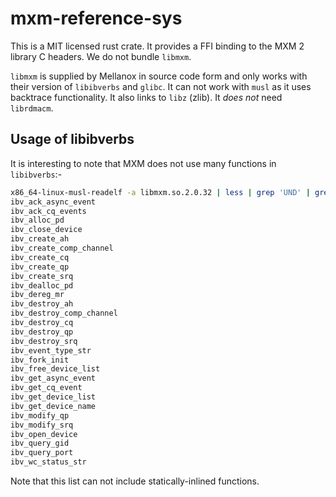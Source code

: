 # mxm-reference-sys

This is a MIT licensed rust crate. It provides a FFI binding to the MXM 2 library C headers. We do not bundle `libmxm`.

`libmxm` is supplied by Mellanox in source code form and only works with their version of `libibverbs` and `glibc`. It can not work with `musl` as it uses backtrace functionality. It also links to `libz` (zlib). It _does not_ need `librdmacm`.

## Usage of libibverbs

It is interesting to note that MXM does not use many functions in `libibverbs`:-

```bash
x86_64-linux-musl-readelf -a libmxm.so.2.0.32 | less | grep 'UND' | grep 'UND ib' | awk '{print $8}' | awk -F'@' '{print $1}' | sort -u
ibv_ack_async_event
ibv_ack_cq_events
ibv_alloc_pd
ibv_close_device
ibv_create_ah
ibv_create_comp_channel
ibv_create_cq
ibv_create_qp
ibv_create_srq
ibv_dealloc_pd
ibv_dereg_mr
ibv_destroy_ah
ibv_destroy_comp_channel
ibv_destroy_cq
ibv_destroy_qp
ibv_destroy_srq
ibv_event_type_str
ibv_fork_init
ibv_free_device_list
ibv_get_async_event
ibv_get_cq_event
ibv_get_device_list
ibv_get_device_name
ibv_modify_qp
ibv_modify_srq
ibv_open_device
ibv_query_gid
ibv_query_port
ibv_wc_status_str
```

Note that this list can not include statically-inlined functions.
